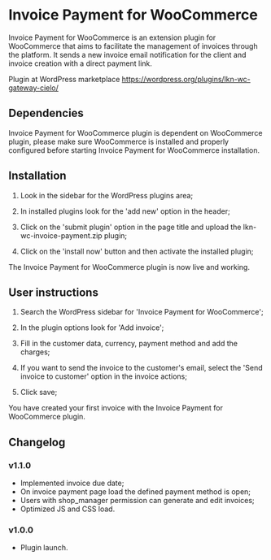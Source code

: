 # Invoice Payment for WooCommerce

Invoice Payment for WooCommerce is an extension plugin for WooCommerce that aims to facilitate the management of invoices through the platform. It sends a new invoice email notification for the client and invoice creation with a direct payment link.

Plugin at WordPress marketplace 
https://wordpress.org/plugins/lkn-wc-gateway-cielo/

## Dependencies

Invoice Payment for WooCommerce plugin is dependent on WooCommerce plugin, please make sure WooCommerce is installed and properly configured before starting Invoice Payment for WooCommerce installation.


## Installation

1) Look in the sidebar for the WordPress plugins area;

2) In installed plugins look for the 'add new' option in the header;

3) Click on the 'submit plugin' option in the page title and upload the lkn-wc-invoice-payment.zip plugin;

4) Click on the 'install now' button and then activate the installed plugin;

The Invoice Payment for WooCommerce plugin is now live and working.

## User instructions

1) Search the WordPress sidebar for 'Invoice Payment for WooCommerce';

2) In the plugin options look for 'Add invoice';

3) Fill in the customer data, currency, payment method and add the charges;

4) If you want to send the invoice to the customer's email, select the 'Send invoice to customer' option in the invoice actions;

5) Click save;

You have created your first invoice with the Invoice Payment for WooCommerce plugin.

## Changelog

### v1.1.0
- Implemented invoice due date;
- On invoice payment page load the defined payment method is open;
- Users with shop_manager permission can generate and edit invoices;
- Optimized JS and CSS load.

### v1.0.0
- Plugin launch.

